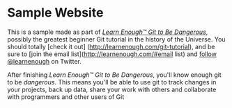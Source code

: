 # Sample Website

This is a sample  made as part of [*Learn Enough™ Git to Be Dangerous*](http://learnenough.com,/git-tutorial), possibly the greatest beginner Git tutorial in the history of the Universe.  You should totally [check it out] (http://learnenough.com/git-tutorial), and be sure to [join the email list](http://learnenough.com/#email list) and [follow @learnenough](http://twitter.com/learnenough) on Twitter.

After finishing *Learn Enough™ Git to Be Dangerous*, you'll know enough git to be *dangerous*. This means you'll be able to use git to track changes in your projects, back up data, share your work with others and collaborate with programmers and other users of Git
